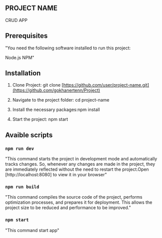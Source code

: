 

## PROJECT NAME 
 CRUD APP


## Prerequisites

"You need the following software installed to run this project:

Node.js
NPM"


## Installation

1. Clone Project: git clone [https://github.com/user/project-name.git](https://github.com/gokhanertenn/Project)

2. Navigate to the project folder: cd project-name

3. Install the necessary packages:npm install

4. Start the project: npm start


## Avaible scripts 

### `npm run dev`

"This command starts the project in development mode and automatically tracks changes. So, whenever any changes are made in the project, they are immediately reflected without the need to restart the project.Open [http://localhost:8080] to view it in your browser"

### `npm run build` 
"This command compiles the source code of the project, performs optimization processes, and prepares it for deployment. This allows the project size to be reduced and performance to be improved."

### `npm start`

"This command start app"

